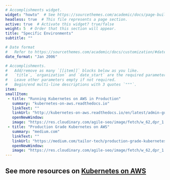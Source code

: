 ```yaml
---
# Accomplishments widget.
widget: "howto"  # See https://sourcethemes.com/academic/docs/page-builder/
headless: true  # This file represents a page section.
active: true  # Activate this widget? true/false
weight: 5  # Order that this section will appear.
title: "Specific Environments"
subtitle: ""

# Date format
#   Refer to https://sourcethemes.com/academic/docs/customization/#date-format
date_format: "Jan 2006"

# Accomplishments.
#   Add/remove as many `[[item]]` blocks below as you like.
#   `title`, `organization` and `date_start` are the required parameters.
#   Leave other parameters empty if not required.
#   Begin/end multi-line descriptions with 3 quotes `"""`.
item:
smallItem: 
 - title: "Running Kubernetes on AWS in Production"
   summary: "kubernetes-on-aws.readthedocs.io"
   linkText: ""
   linkUrl: "http://kubernetes-on-aws.readthedocs.io/en/latest/admin-guide/kubernetes-in-production.html"
   openNewWindow: 
   image: "https://res.cloudinary.com/agile-seo/image/fetch/w_62,dpr_1.0,d_blank_am8gzx.png/https%3A%2F%2Flogo.clearbit.com%2Fkubernetes-on-aws.readthedocs.io%3Fsize%3D250"
 - title: "Production Grade Kubernetes on AWS"
   summary: "medium.com"
   linkText: ""
   linkUrl: "https://medium.com/tailor-tech/production-grade-kubernetes-on-aws-primer-5b83e71c024"
   openNewWindow: 
   image: "https://res.cloudinary.com/agile-seo/image/fetch/w_62,dpr_1.0,d_blank_am8gzx.png/https%3A%2F%2Flogo.clearbit.com%2Fmedium.com%3Fsize%3D250" 
---
```

## See more resources on [Kubernetes on AWS](/display/containers/Kubernetes+on+AW)
